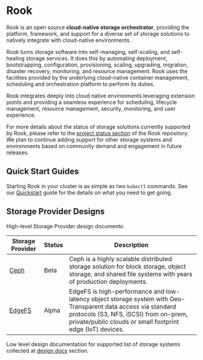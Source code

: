 # Rook

Rook is an open source **cloud-native storage orchestrator**, providing the platform, framework, and support for a diverse set of storage solutions to natively integrate with cloud-native environments.

Rook turns storage software into self-managing, self-scaling, and self-healing storage services. It does this by automating deployment, bootstrapping, configuration, provisioning, scaling, upgrading, migration, disaster recovery, monitoring, and resource management. Rook uses the facilities provided by the underlying cloud-native container management, scheduling and orchestration platform to perform its duties.

Rook integrates deeply into cloud native environments leveraging extension points and providing a seamless experience for scheduling, lifecycle management, resource management, security, monitoring, and user experience.

For more details about the status of storage solutions currently supported by Rook, please refer to the [project status section](https://github.com/rook/rook/blob/master/README.md#project-status) of the Rook repository.
We plan to continue adding support for other storage systems and environments based on community demand and engagement in future releases.

## Quick Start Guides

Starting Rook in your cluster is as simple as two `kubectl` commands. See our [Quickstart](quickstart-toc.md) guide for the details on what you need to get going.

## Storage Provider Designs

High-level Storage Provider design documents:

| Storage Provider | Status | Description |
|---|---|---|
| [Ceph](ceph-design.md) | Beta | Ceph is a highly scalable distributed storage solution for block storage, object storage, and shared file systems with years of production deployments. |
| [EdgeFS](edgefs-design.md) | Alpha | EdgeFS is high-performance and low-latency object storage system with Geo-Transparent data access via standard protocols (S3, NFS, iSCSI) from on-prem, private/public clouds or small footprint edge (IoT) devices. |

Low level design documentation for supported list of storage systems collected at [design docs](https://github.com/rook/rook/tree/master/design) section.
